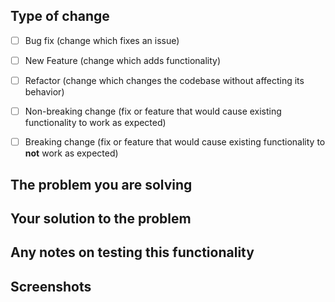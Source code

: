 ## Type of change

- [ ] Bug fix (change which fixes an issue)

- [ ] New Feature (change which adds functionality)

- [ ] Refactor (change which changes the codebase without affecting its behavior)

- [ ] Non-breaking change (fix or feature that would cause existing functionality to work as expected)

- [ ] Breaking change (fix or feature that would cause existing functionality to __not__ work as expected)

## The problem you are solving

## Your solution to the problem

## Any notes on testing this functionality

## Screenshots
